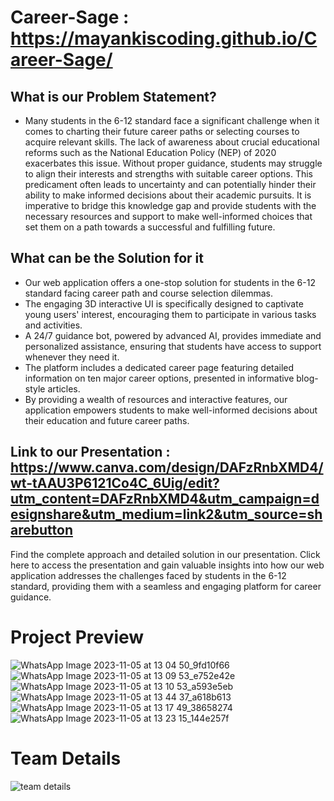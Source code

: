 # Career-Sage : https://mayankiscoding.github.io/Career-Sage/

## What is our Problem Statement?
- Many students in the 6-12 standard face a significant challenge when it comes to charting their future career paths or selecting courses to acquire relevant skills. The lack of awareness about crucial educational reforms such as the National Education Policy (NEP) of 2020 exacerbates this issue. Without proper guidance, students may struggle to align their interests and strengths with suitable career options. This predicament often leads to uncertainty and can potentially hinder their ability to make informed decisions about their academic pursuits. It is imperative to bridge this knowledge gap and provide students with the necessary resources and support to make well-informed choices that set them on a path towards a successful and fulfilling future.

## What can be the Solution for it
- Our web application offers a one-stop solution for students in the 6-12 standard facing career path and course selection dilemmas.
- The engaging 3D interactive UI is specifically designed to captivate young users' interest, encouraging them to participate in various tasks and activities.
- A 24/7 guidance bot, powered by advanced AI, provides immediate and personalized assistance, ensuring that students have access to support whenever they need it.
- The platform includes a dedicated career page featuring detailed information on ten major career options, presented in informative blog-style articles.
- By providing a wealth of resources and interactive features, our application empowers students to make well-informed decisions about their education and future career paths.


## Link to our Presentation : https://www.canva.com/design/DAFzRnbXMD4/wt-tAAU3P6121Co4C_6Uig/edit?utm_content=DAFzRnbXMD4&utm_campaign=designshare&utm_medium=link2&utm_source=sharebutton
Find the complete approach and detailed solution in our presentation. Click here to access the presentation and gain valuable insights into how our web application addresses the challenges faced by students in the 6-12 standard, providing them with a seamless and engaging platform for career guidance.

# Project Preview 

![WhatsApp Image 2023-11-05 at 13 04 50_9fd10f66](https://github.com/Dev-98/Career-Sage/assets/90096363/bd0bb232-4319-43cc-82b9-ff62ed451150)
![WhatsApp Image 2023-11-05 at 13 09 53_e752e42e](https://github.com/Dev-98/Career-Sage/assets/90096363/bea1e291-6a5c-4fc3-9cf2-2563c1548705)
![WhatsApp Image 2023-11-05 at 13 10 53_a593e5eb](https://github.com/Dev-98/Career-Sage/assets/90096363/91e71fa6-5f21-4f71-bc83-505e1f965496)
![WhatsApp Image 2023-11-05 at 13 44 37_a618b613](https://github.com/Dev-98/Career-Sage/assets/90096363/7d45ec89-723f-4c2a-a820-e83688638dfd)
![WhatsApp Image 2023-11-05 at 13 17 49_38658274](https://github.com/Dev-98/Career-Sage/assets/90096363/5e7ecbe8-9409-46f3-8c7b-aa763c9efd43)
![WhatsApp Image 2023-11-05 at 13 23 15_144e257f](https://github.com/Dev-98/Career-Sage/assets/90096363/961577e8-4cc3-4051-a4cc-85a4ecbc33f2)


# Team Details
![team details](https://github.com/Dev-98/Career-Sage/assets/90096363/35772ccd-baf7-4b81-974f-431898ed8c65)
